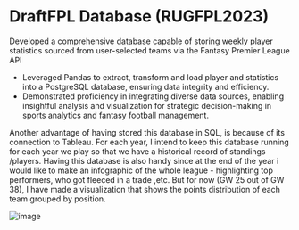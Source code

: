 # DraftFPL Database (RUGFPL2023)

Developed a comprehensive database capable of storing weekly player statistics sourced
from user-selected teams via the Fantasy Premier League API
- Leveraged Pandas to extract, transform and load player and statistics into a
PostgreSQL database, ensuring data integrity and efficiency.
- Demonstrated proficiency in integrating diverse data sources, enabling insightful
analysis and visualization for strategic decision-making in sports analytics and
fantasy football management.

Another advantage of having stored this database in SQL, is because of its connection
to Tableau. For each year, I intend to keep this database running for each year we play
so that we have a historical record of standings /players. Having this database is also handy
since at the end of the year i would like to make an infographic of the whole league - highlighting
top performers, who got fleeced in a trade ,etc. But for now (GW 25 out of GW 38), I have made a visualization that 
shows the points distribution of each team grouped by position.

![image](https://github.com/amboym/DraftFPLDB/assets/162647158/cf636c3c-7c87-431b-905a-67d3adf52f54)
